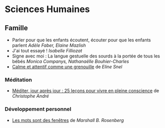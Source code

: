 # Sciences Humaines

## Famille
 - Parler pour que les enfants écoutent, écouter pour que les enfants parlent _Adèle Faber, Elaine Mazlish_
 - J'ai tout essayé ! _Isabelle Filliozat_
 - Signe avec moi : La langue gestuelle des sourds à la portée de tous les bébés _Monica Companys,‎ Nathanaëlle Bouhier-Charles_
 - [Calme et attentif comme une grenouille](Humain/Calme%20et%20attentif%20comme%20une%20grenouille.md) de _Eline Snel_ 

### Méditation 
 - [Méditer, jour après jour : 25 leçons pour vivre en pleine conscience](Humain/Méditer,%20jour%20après%20jour%20:%2025%20leçons%20pour%20vivre%20en%20pleine%20conscience.md) de _Christophe André_

### Développement personnel
 - [Les mots sont des fenêtres](Humain/Les%20Mots%20sont%20des%20fenetres.md)  de _Marshall B. Rosenberg_
